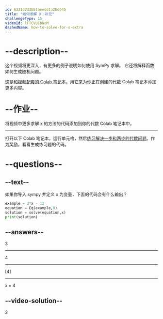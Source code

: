 ```yaml
---
id: 6331d233b51aeedd1a2bd645
title: "如何求解 X：补充"
challengeType: 15
videoId: lFTCVUCbNoM
dashedName: how-to-solve-for-x-extra
---
```


# --description--

这个视频将更深入，有更多的例子说明如何使用 SymPy 求解。 它还将解释函数如何生成随机问题。

这是<a href="https://colab.research.google.com/drive/1Jv6WxW93J_1GZao8DkNb4X0D93oVibbs" target="_blank" rel="noopener noreferrer nofollow">和视频配套的 Colab 笔记本</a>。用它来为你正在创建的代数 Colab 笔记本添加更多内容。

# --作业--

将视频中更多求解 x 的方法的代码添加到你的代数 Colab 笔记本中。

---

打开以下 Colab 笔记本，运行单元格，然后<a href="https://colab.research.google.com/drive/1XjmHoERFKcvol7FPidQE-wgdvR82HV45" target="_blank" rel="noopener noreferrer nofollow">练习解决一步和两步的代数问题</a>。作为奖励，看看生成练习题的代码。

# --questions--

## --text--

如果你导入 sympy 并定义 x 为变量，下面的代码会有什么输出？

```py
example = 3*x - 12
equation = Eq(example,0)
solution = solve(equation,x)
print(solution)
```

## --answers--

3

---

4

---

[4]

---

x = 4

## --video-solution--

3
